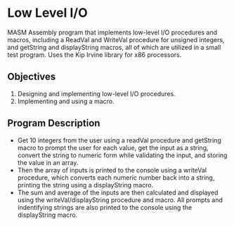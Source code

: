# Low Level I/O
MASM Assembly program that implements low-level I/O procedures and macros, including a ReadVal and WriteVal procedure for unsigned integers, and getString and displayString macros, all of which are utilized in a small test program. Uses the Kip Irvine library for x86 processors.

## Objectives
1. Designing and implementing low-level I/O procedures.
2. Implementing and using a macro.

## Program Description
- Get 10 integers from the user using a readVal procedure and getString macro to prompt the user for each value, get the input as a string, convert the string to numeric form while validating the input, and storing the value in an array. 
- Then the array of inputs is printed to the console using a writeVal procedure, which converts each numeric number back into a string, printing the string using a displayString macro. 
- The sum and average of the inputs are then calculated and displayed using the writeVal/displayString procedure and macro. All prompts and indentifying strings are also printed to the console using the displayString macro.
